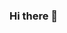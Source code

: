 ### Hi there 👋

<!--
**TaskForce73/TaskForce73** is a ✨ _special_ ✨ repository because its `README.md` appears on your GitHub profile.

Here are some ideas to get you started:

- 🔭 I’m currently working on something special
- 🌱 I’m currently learning React/Redux
-->
